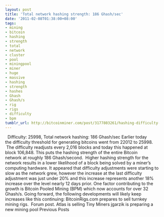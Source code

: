 ```yaml
---
layout: post
title: 'Total network hashing strength: 186 Ghash/sec'
date: '2011-02-08T01:38:00+08:00'
tags:
- mining
- bitcoin
- hashing
- strength
- total
- network
- cluster
- pool
- miningpool
- miner
- huge
- massive
- hashing
- strength
- hashes
- Ghash
- Ghash/s
- rig
- rigs
- difficulty
- bpm
tumblr_url: http://bitcoinminer.com/post/3177803261/hashing-difficulty-25998
---
```

 
Difficulty: 25998, Total network hashing: 186 Ghash/sec
Earlier today the difficulty threshold for generating bitcoins went from 22012 to 25998.  The difficulty readjusts every 2,016 blocks and today this happened at block 106,848.
This puts the hashing strength of the entire Bitcoin network at roughly 186 Ghash/second.  Higher hashing strength for the network results in a lower likelihood of a block being solved by a miner’s computing hardware.
It appeared that difficulty adjustments were starting to slow as the network grew, however the increase at the last difficulty adjustment was just under 20% and this increase represents another 18% increase over the level nearly 12 days prior.
One factor contributing to the growth is Bitcoin Pooled Mining (BPM) which now accounts for over 32 Ghash/s.
Going forward, the following developments will likely keep increases like this continuing:
BitcoinRigs.com prepares to sell turnkey mining rigs.  Forum post.
Atlas is selling Tiny Miners
jgarzik is preparing a new mining pool
Previous Posts
